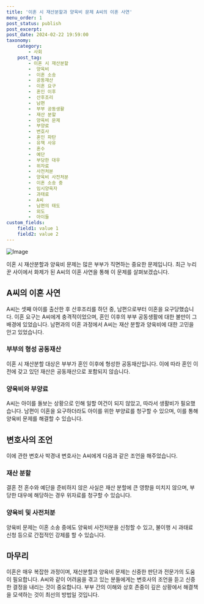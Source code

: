 ```yaml
---
title: '이혼 시 재산분할과 양육비 문제 A씨의 이혼 사연'
menu_order: 1
post_status: publish
post_excerpt: 
post_date: 2024-02-22 19:59:00
taxonomy:
    category:
        - 사회
    post_tag:
        - 이혼 시 재산분할
        -  양육비
        -  이혼 소송
        -  공동재산
        -  이혼 요구
        -  혼인 이후
        -  산후조리
        -  남편
        -  부부 공동생활
        -  재산 분할
        -  양육비 문제
        -  부양료
        -  변호사
        -  혼인 파탄
        -  유책 사유
        -  혼수
        -  예단
        -  부당한 대우
        -  위자료
        -  사전처분
        -  양육비 사전처분
        -  이혼 소송 중
        -  임시양육자
        -  과태료
        -  A씨
        -  남편의 태도
        -  외도
        -  아이들
custom_fields:
    field1: value 1
    field2: value 2
---
```


![Image](https://imgnews.pstatic.net/image/277/2024/02/21/0005382874_001_20240222094506755.png?type=w647)

이혼 시 재산분할과 양육비 문제는 많은 부부가 직면하는 중요한 문제입니다. 최근 누리꾼 사이에서 화제가 된 A씨의 이혼 사연을 통해 이 문제를 살펴보겠습니다.
## A씨의 이혼 사연
A씨는 셋째 아이를 출산한 후 산후조리를 하던 중, 남편으로부터 이혼을 요구당했습니다. 이혼 요구는 A씨에게 충격적이었으며, 혼인 이후의 부부 공동생활에 대한 불만이 그 배경에 있었습니다. 남편과의 이혼 과정에서 A씨는 재산 분할과 양육비에 대한 고민을 안고 있었습니다.
### 부부의 형성 공동재산
이혼 시 재산분할 대상은 부부가 혼인 이후에 형성한 공동재산입니다. 이에 따라 혼인 이전에 갖고 있던 재산은 공동재산으로 포함되지 않습니다.
### 양육비와 부양료
A씨는 아이를 돌보는 상황으로 인해 일할 여건이 되지 않았고, 따라서 생활비가 필요했습니다. 남편이 이혼을 요구하더라도 아이를 위한 부양료를 청구할 수 있으며, 이를 통해 양육비 문제를 해결할 수 있습니다.
## 변호사의 조언
이에 관한 변호사 박경내 변호사는 A씨에게 다음과 같은 조언을 해주었습니다.
### 재산 분할
결혼 전 혼수와 예단을 준비하지 않은 사실은 재산 분할에 큰 영향을 미치지 않으며, 부당한 대우에 해당하는 경우 위자료를 청구할 수 있습니다.
### 양육비 및 사전처분
양육비 문제는 이혼 소송 중에도 양육비 사전처분을 신청할 수 있고, 불이행 시 과태료 신청 등으로 간접적인 강제를 할 수 있습니다.
## 마무리
이혼은 매우 복잡한 과정이며, 재산분할과 양육비 문제는 신중한 판단과 전문가의 도움이 필요합니다. A씨와 같이 어려움을 겪고 있는 분들에게는 변호사의 조언을 듣고 신중한 결정을 내리는 것이 중요합니다. 부부 간의 이해와 상호 존중이 깊은 상황에서 해결책을 모색하는 것이 최선의 방법일 것입니다.

